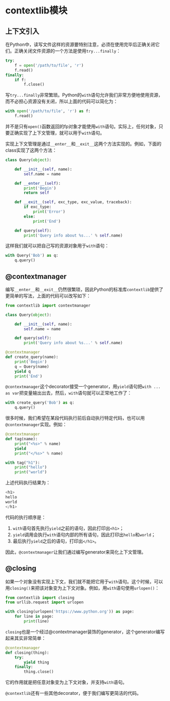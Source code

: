 # contextlib模块

## 上下文引入

在Python中，读写文件这样的资源要特别注意，必须在使用完毕后正确关闭它们。正确关闭文件资源的一个方法是使用`try...finally`：

```python
try:
    f = open('/path/to/file', 'r')
    f.read()
finally:
    if f:
        f.close()
```

写`try...finally`非常繁琐。Python的`with`语句允许我们非常方便地使用资源，而不必担心资源没有关闭，所以上面的代码可以简化为：

```python
with open('/path/to/file', 'r') as f:
    f.read()
```

并不是只有`open()`函数返回的fp对象才能使用`with`语句。实际上，任何对象，只要正确实现了上下文管理，就可以用于`with`语句。

实现上下文管理是通过`__enter__`和`__exit__`这两个方法实现的。例如，下面的class实现了这两个方法：

```python
class Query(object):

    def __init__(self, name):
        self.name = name

    def __enter__(self):
        print('Begin')
        return self

    def __exit__(self, exc_type, exc_value, traceback):
        if exc_type:
            print('Error')
        else:
            print('End')

    def query(self):
        print('Query info about %s...' % self.name)
```

这样我们就可以把自己写的资源对象用于`with`语句：

```python
with Query('Bob') as q:
    q.query()
```

## @contextmanager

编写`__enter__`和`__exit__`仍然很繁琐，因此Python的标准库`contextlib`提供了更简单的写法，上面的代码可以改写如下：

```python
from contextlib import contextmanager

class Query(object):

    def __init__(self, name):
        self.name = name

    def query(self):
        print('Query info about %s...' % self.name)

@contextmanager
def create_query(name):
    print('Begin')
    q = Query(name)
    yield q
    print('End')
```

`@contextmanager`这个decorator接受一个generator，用`yield`语句把`with ... as var`把变量输出出去，然后，`with`语句就可以正常地工作了：

```python
with create_query('Bob') as q:
    q.query()
```

很多时候，我们希望在某段代码执行前后自动执行特定代码，也可以用`@contextmanager`实现。例如：

```python
@contextmanager
def tag(name):
    print("<%s>" % name)
    yield
    print("</%s>" % name)

with tag("h1"):
    print("hello")
    print("world")
```

上述代码执行结果为：

```python
<h1>
hello
world
</h1>
```

代码的执行顺序是：

1. `with`语句首先执行`yield`之前的语句，因此打印出`<h1>`；
2. `yield`调用会执行`with`语句内部的所有语句，因此打印出`hello`和`world`；
3. 最后执行`yield`之后的语句，打印出`</h1>`。

因此，`@contextmanager`让我们通过编写generator来简化上下文管理。

## @closing

如果一个对象没有实现上下文，我们就不能把它用于`with`语句。这个时候，可以用`closing()`来把该对象变为上下文对象。例如，用`with`语句使用`urlopen()`：

```python
from contextlib import closing
from urllib.request import urlopen

with closing(urlopen('https://www.python.org')) as page:
    for line in page:
        print(line)
```

`closing`也是一个经过@contextmanager装饰的generator，这个generator编写起来其实非常简单：

```python
@contextmanager
def closing(thing):
    try:
        yield thing
    finally:
        thing.close()
```

它的作用就是把任意对象变为上下文对象，并支持`with`语句。

`@contextlib`还有一些其他decorator，便于我们编写更简洁的代码。
